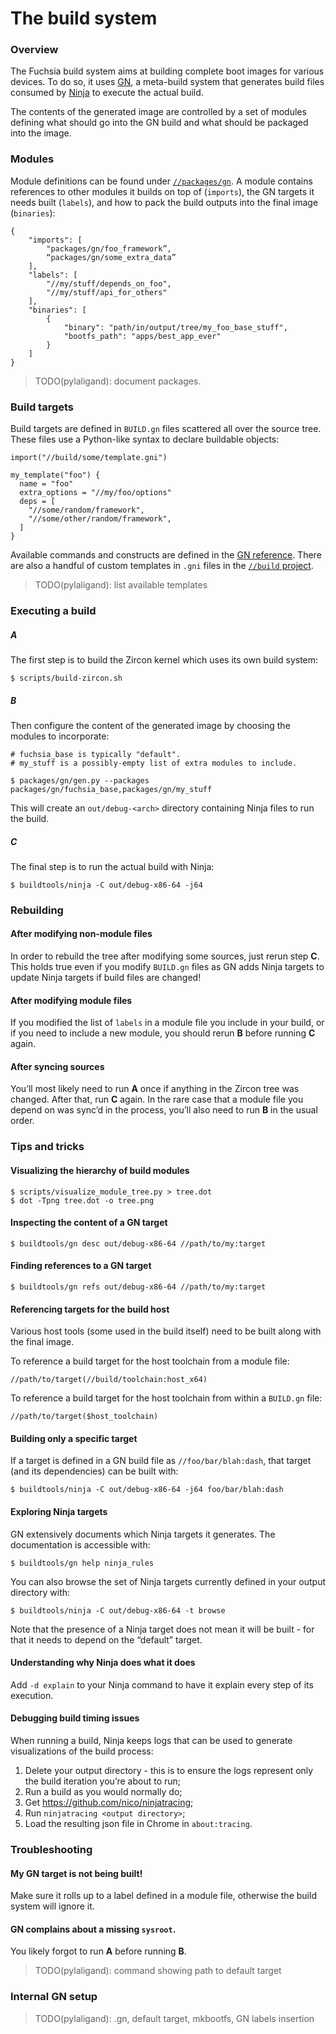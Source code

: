 # The build system


### Overview

The Fuchsia build system aims at building complete boot images for various
devices. To do so, it uses [GN][gn-main], a meta-build system that generates
build files consumed by [Ninja][ninja-main] to execute the actual build.

The contents of the generated image are controlled by a set of modules defining
what should go into the GN build and what should be packaged into the image.


### Modules

Module definitions can be found under [`//packages/gn`][modules-source]. A
module contains references to other modules it builds on top of (`imports`),
the GN targets it needs built (`labels`), and how to pack the build outputs into
the final image (`binaries`):
```
{
    "imports": [
        "packages/gn/foo_framework”,
        “packages/gn/some_extra_data”
    ],
    "labels": [
        "//my/stuff/depends_on_foo",
        "//my/stuff/api_for_others"
    ],
    "binaries": [
        {
            "binary": "path/in/output/tree/my_foo_base_stuff",
            "bootfs_path": "apps/best_app_ever"
        }
    ]
}
```

> TODO(pylaligand): document packages.


### Build targets

Build targets are defined in `BUILD.gn` files scattered all over the source
tree. These files use a Python-like syntax to declare buildable objects:
```
import("//build/some/template.gni")

my_template("foo") {
  name = "foo"
  extra_options = "//my/foo/options"
  deps = [
    "//some/random/framework",
    "//some/other/random/framework",
  ]
}
```
Available commands and constructs are defined in the
[GN reference][gn-reference]. There are also a handful of custom templates in
`.gni` files in the [`//build` project][build-project].

> TODO(pylaligand): list available templates


### Executing a build

##### A

The first step is to build the Zircon kernel which uses its own build system:
```
$ scripts/build-zircon.sh
```

##### B

Then configure the content of the generated image by choosing the modules to
incorporate:
```
# fuchsia_base is typically "default".
# my_stuff is a possibly-empty list of extra modules to include.

$ packages/gn/gen.py --packages packages/gn/fuchsia_base,packages/gn/my_stuff
```
This will create an `out/debug-<arch>` directory containing Ninja files to run
the build.

##### C

The final step is to run the actual build with Ninja:
```
$ buildtools/ninja -C out/debug-x86-64 -j64
```

### Rebuilding

#### After modifying non-module files

In order to rebuild the tree after modifying some sources, just rerun step
**C**. This holds true even if you modify `BUILD.gn` files as GN adds Ninja
targets to update Ninja targets if build files are changed!

#### After modifying module files

If you modified the list of `labels` in a module file you include in your build,
or if you need to include a new module, you should rerun **B** before running
**C** again.

#### After syncing sources

You’ll most likely need to run **A** once if anything in the Zircon tree was
changed. After that, run **C** again.
In the rare case that a module file you depend on was sync’d in the process,
you’ll also need to run **B** in the usual order.


### Tips and tricks

#### Visualizing the hierarchy of build modules

```
$ scripts/visualize_module_tree.py > tree.dot
$ dot -Tpng tree.dot -o tree.png
```

#### Inspecting the content of a GN target

```
$ buildtools/gn desc out/debug-x86-64 //path/to/my:target
```

#### Finding references to a GN target

```
$ buildtools/gn refs out/debug-x86-64 //path/to/my:target
```

#### Referencing targets for the build host

Various host tools (some used in the build itself) need to be built along with
the final image.

To reference a build target for the host toolchain from a module file:
```
//path/to/target(//build/toolchain:host_x64)
```
To reference a build target for the host toolchain from within a `BUILD.gn`
file:
```
//path/to/target($host_toolchain)
```

#### Building only a specific target

If a target is defined in a GN build file as `//foo/bar/blah:dash`, that target
(and its dependencies) can be built with:
```
$ buildtools/ninja -C out/debug-x86-64 -j64 foo/bar/blah:dash
```

#### Exploring Ninja targets

GN extensively documents which Ninja targets it generates. The documentation is
accessible with:
```
$ buildtools/gn help ninja_rules
```

You can also browse the set of Ninja targets currently defined in your output
directory with:
```
$ buildtools/ninja -C out/debug-x86-64 -t browse
```
Note that the presence of a Ninja target does not mean it will be built - for
that it needs to depend on the “default” target.

#### Understanding why Ninja does what it does

Add `-d explain` to your Ninja command to have it explain every step of its
execution.

#### Debugging build timing issues

When running a build, Ninja keeps logs that can be used to generate
visualizations of the build process:

1. Delete your output directory - this is to ensure the logs represent only the
   build iteration you’re about to run;
1. Run a build as you would normally do;
1. Get <https://github.com/nico/ninjatracing>;
1. Run `ninjatracing <output directory>`;
1. Load the resulting json file in Chrome in `about:tracing`.


### Troubleshooting

#### My GN target is not being built!

Make sure it rolls up to a label defined in a module file, otherwise the build
system will ignore it.

#### GN complains about a missing `sysroot`.

You likely forgot to run **A** before running **B**.

> TODO(pylaligand): command showing path to default target


### Internal GN setup

> TODO(pylaligand): .gn, default target, mkbootfs, GN labels insertion


[gn-main]: https://chromium.googlesource.com/chromium/src/tools/gn/+/HEAD/README.md
[ninja-main]: https://ninja-build.org/
[modules-source]: https://fuchsia.googlesource.com/packages/+/master/gn
[gn-reference]: https://chromium.googlesource.com/chromium/src/tools/gn/+/HEAD/docs/reference.md
[build-project]: https://fuchsia.googlesource.com/build/+/master/
